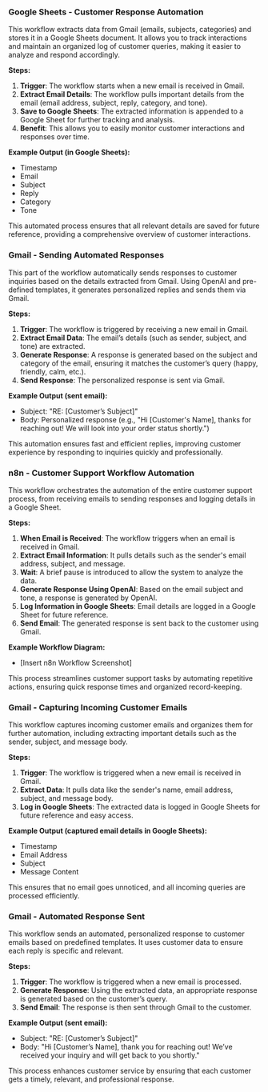 ### Google Sheets - Customer Response Automation

This workflow extracts data from Gmail (emails, subjects, categories) and stores it in a Google Sheets document. It allows you to track interactions and maintain an organized log of customer queries, making it easier to analyze and respond accordingly.

**Steps:**
1. **Trigger**: The workflow starts when a new email is received in Gmail.
2. **Extract Email Details**: The workflow pulls important details from the email (email address, subject, reply, category, and tone).
3. **Save to Google Sheets**: The extracted information is appended to a Google Sheet for further tracking and analysis.
4. **Benefit**: This allows you to easily monitor customer interactions and responses over time.

**Example Output (in Google Sheets):**
- Timestamp
- Email
- Subject
- Reply
- Category
- Tone

This automated process ensures that all relevant details are saved for future reference, providing a comprehensive overview of customer interactions.


### Gmail - Sending Automated Responses

This part of the workflow automatically sends responses to customer inquiries based on the details extracted from Gmail. Using OpenAI and pre-defined templates, it generates personalized replies and sends them via Gmail.

**Steps:**
1. **Trigger**: The workflow is triggered by receiving a new email in Gmail.
2. **Extract Email Data**: The email’s details (such as sender, subject, and tone) are extracted.
3. **Generate Response**: A response is generated based on the subject and category of the email, ensuring it matches the customer’s query (happy, friendly, calm, etc.).
4. **Send Response**: The personalized response is sent via Gmail.

**Example Output (sent email):**
- Subject: "RE: [Customer’s Subject]"
- Body: Personalized response (e.g., "Hi [Customer's Name], thanks for reaching out! We will look into your order status shortly.")

This automation ensures fast and efficient replies, improving customer experience by responding to inquiries quickly and professionally.


### n8n - Customer Support Workflow Automation

This workflow orchestrates the automation of the entire customer support process, from receiving emails to sending responses and logging details in a Google Sheet.

**Steps:**
1. **When Email is Received**: The workflow triggers when an email is received in Gmail.
2. **Extract Email Information**: It pulls details such as the sender's email address, subject, and message.
3. **Wait**: A brief pause is introduced to allow the system to analyze the data.
4. **Generate Response Using OpenAI**: Based on the email subject and tone, a response is generated by OpenAI.
5. **Log Information in Google Sheets**: Email details are logged in a Google Sheet for future reference.
6. **Send Email**: The generated response is sent back to the customer using Gmail.

**Example Workflow Diagram:**
- [Insert n8n Workflow Screenshot]

This process streamlines customer support tasks by automating repetitive actions, ensuring quick response times and organized record-keeping.


### Gmail - Capturing Incoming Customer Emails

This workflow captures incoming customer emails and organizes them for further automation, including extracting important details such as the sender, subject, and message body.

**Steps:**
1. **Trigger**: The workflow is triggered when a new email is received in Gmail.
2. **Extract Data**: It pulls data like the sender's name, email address, subject, and message body.
3. **Log in Google Sheets**: The extracted data is logged in Google Sheets for future reference and easy access.

**Example Output (captured email details in Google Sheets):**
- Timestamp
- Email Address
- Subject
- Message Content

This ensures that no email goes unnoticed, and all incoming queries are processed efficiently.


### Gmail - Automated Response Sent

This workflow sends an automated, personalized response to customer emails based on predefined templates. It uses customer data to ensure each reply is specific and relevant.

**Steps:**
1. **Trigger**: The workflow is triggered when a new email is processed.
2. **Generate Response**: Using the extracted data, an appropriate response is generated based on the customer’s query.
3. **Send Email**: The response is then sent through Gmail to the customer.

**Example Output (sent email):**
- Subject: "RE: [Customer’s Subject]"
- Body: "Hi [Customer’s Name], thank you for reaching out! We’ve received your inquiry and will get back to you shortly."

This process enhances customer service by ensuring that each customer gets a timely, relevant, and professional response.
